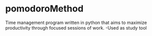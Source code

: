 # pomodoroMethod
Time management program written in python that aims to maximize productivity through focused sessions of work. 
  -Used as study tool
